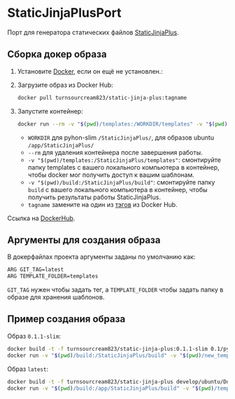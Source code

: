 # StaticJinjaPlusPort

Порт для генератора статических файлов [StaticJinjaPlus](https://github.com/MrDave/StaticJinjaPlus).

## Сборка докер образа

1. Установите [Docker](https://www.docker.com/), если он ещё не установлен.:
 
2. Загрузите образ из Docker Hub: 
    ```bash
   docker pull turnsourcream823/static-jinja-plus:tagname
   ```  
3. Запустите контейнер:
    ```bash
   docker run --rm -v "$(pwd)/templates:/WORKDIR/templates" -v "$(pwd)/output:/WORKDIR/build" turnsourcream823/static-jinja-plus:tagname
   ```
   - `WORKDIR` для pyhon-slim `/StaticJinjaPlus/`, для образов ubuntu `/app/StaticJinjaPlus/`
   - `--rm` для удаления контейнера после завершения работы.
   - `-v "$(pwd)/templates:/StaticJinjaPlus/templates"`: смонтируйте папку templates с вашего локального компьютера в контейнер, чтобы docker мог получить доступ к вашим шаблонам.
   - `-v "$(pwd)/build:/StaticJinjaPlus/build"`: смонтируйте папку `build` с вашего локального компьютера в контейнер, чтобы получить результаты работы StaticJinjaPlus.
   - `tagname` замените на один из [тэгов](https://hub.docker.com/repository/docker/turnsourcream823/static-jinja-plus/tags) из Docker Hub.

Ссылка на [DockerHub](https://hub.docker.com/repository/docker/turnsourcream823/static-jinja-plus/).
## Аргументы для создания образа
В докерфайлах проекта аргументы заданы по умолчанию как:
```bash
ARG GIT_TAG=latest
ARG TEMPLATE_FOLDER=templates
```
`GIT_TAG` нужен чтобы задать тег, а `TEMPLATE_FOLDER` чтобы  задать папку в образе для хранения шаблонов.

## Пример создания образа
Образ `0.1.1-slim`:
```bash
docker build -t -f turnsourcream823/static-jinja-plus:0.1.1-slim 0.1/python/Dockerfile . --build-arg GIT_TAG=0_1_1 --build-arg TEMPLATE_FOLDER=new_templates
docker run -v "$(pwd)/build:/StaticJinjaPlus/build" -v "$(pwd)/new_templates:/StaticJinjaPlus/new_templates" -it turnsourcream823/static-jinja-plus:0.1.1-slim
```
Образ `latest`:
```bash
docker build -t -f turnsourcream823/static-jinja-plus develop/ubuntu/Dockerfile . 
docker run -v "$(pwd)/build:/app/StaticJinjaPlus/build" -v "$(pwd)/templates:/app/StaticJinjaPlus/templates" -it turnsourcream823/static-jinja-plus
```